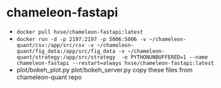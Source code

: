 # chameleon-fastapi
  * `docker pull hxse/chameleon-fastapi:latest`
  * `docker run -d -p 2197:2197 -p 5006:5006 -v ~/chameleon-quant/csv:/app/src/csv -v ~/chameleon-quant/fig_data:/app/src/fig_data -v ~/chameleon-quant/strategy:/app/src/strategy  -e PYTHONUNBUFFERED=1 --name chameleon-fastapi --restart=always hxse/chameleon-fastapi:latest`
  * plot/bokeh_plot.py plot/bokeh_server.py copy these files from chameleon-quant repo
